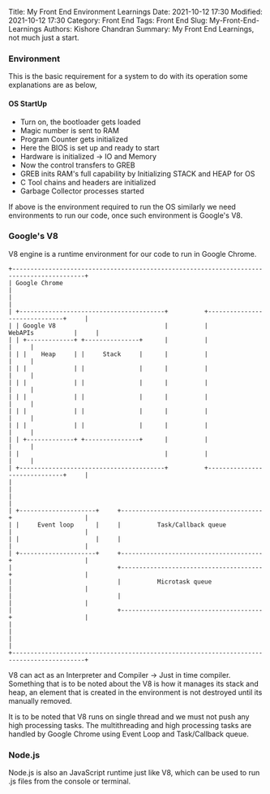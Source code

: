 Title: My Front End Environment Learnings 
Date: 2021-10-12 17:30
Modified: 2021-10-12 17:30
Category: Front End
Tags: Front End
Slug: My-Front-End-Learnings 
Authors: Kishore Chandran
Summary: My Front End Learnings, not much just a start.


### Environment
This is the basic requirement for a system to do with its operation
some explanations are as below,
#### OS StartUp
 * Turn on, the bootloader gets loaded
 * Magic number is sent to RAM
 * Program Counter gets initialized 
 * Here the BIOS is set up and ready to start
 * Hardware is initialized -> IO and Memory
 * Now the control transfers to GREB
 * GREB inits RAM's full capability by Initializing STACK and HEAP for OS
 * C Tool chains and headers are initialized
 * Garbage Collector processes started

If above is the environment required to run the OS similarly we need environments to 
run our code, once such environment is Google's V8.

### Google's V8
V8 engine is a runtime environment for our code to run in Google Chrome.

```
+------------------------------------------------------------------------------------------+
| Google Chrome                                                                            |
|                                                                                          |
| +----------------------------------------+          +------------------------------+     |
| | Google V8                              |          |            WebAPIs           |     |
| | +-------------+ +---------------+      |          |                              |     |
| | |    Heap     | |     Stack     |      |          |                              |     |
| | |             | |               |      |          |                              |     |
| | |             | |               |      |          |                              |     |
| | |             | |               |      |          |                              |     |
| | |             | |               |      |          |                              |     |
| | |             | |               |      |          |                              |     |
| | +-------------+ +---------------+      |          |                              |     |
| |                                        |          |                              |     |
| +----------------------------------------+          +------------------------------+     |
|                                                                                          |
|                                                                                          |
| +---------------------+     +---------------------------------------+                    |
| |     Event loop      |     |          Task/Callback queue          |                    |
| |                     |     |                                       |                    |
| +---------------------+     +---------------------------------------+                    |
|                             +---------------------------------------+                    |
|                             |          Microtask queue              |                    |
|                             |                                       |                    |
|                             +---------------------------------------+                    |
|                                                                                          |
|                                                                                          |
+------------------------------------------------------------------------------------------+
```

V8 can act as an Interpreter and Compiler -> Just in time compiler.
Something that is to be noted about the V8 is how it manages its stack and heap, 
an element that is created in the environment is not destroyed until its manually removed.

It is to be noted that V8 runs on single thread and we must not push any high processing tasks.
The multithreading and high processing tasks are handled by Google Chrome using Event Loop and Task/Callback queue.

### Node.js
Node.js is also an JavaScript runtime just like V8, which can be used to run .js files 
from the console or terminal.
